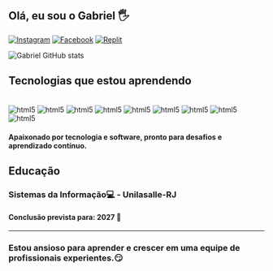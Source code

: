## Olá, eu sou o Gabriel 🖐️

[![Instagram](https://img.shields.io/badge/Instagram-E4405F?style=for-the-badge&logo=instagram&logoColor=white)](https://www.instagram.com/kblucoutinho/)
[![Facebook](https://img.shields.io/badge/Facebook-1877F2?style=for-the-badge&logo=facebook&logoColor=white)](https://www.facebook.com/Gabriielzinho)
[![Replit](https://img.shields.io/badge/replit-667881?style=for-the-badge&logo=replit&logoColor=white)](https://replit.com/@GabrielCoutin17)


![Gabriel GitHub stats](https://github-readme-stats.vercel.app/api?username=GabrielCoutinhoDosSantos&show_icons=true&theme=gruvbox)

## Tecnologias que estou aprendendo

<div style = "display: inline-block"><br>
    <img align="center" alt="html5" src="https://img.shields.io/badge/HTML5-E34F26?style=for-the-badge&logo=html5&logoColor=white">
    <img align="center" alt="html5" src="https://img.shields.io/badge/CSS3-1572B6?style=for-the-badge&logo=css3&logoColor=white">
    <img align="center" alt="html5" src="https://img.shields.io/badge/JavaScript-F7DF1E?style=for-the-badge&logo=javascript&logoColor=black">
    <img align="center" alt="html5" src="https://img.shields.io/badge/Node.js-43853D?style=for-the-badge&logo=node.js&logoColor=white">
    <img align="center" alt="html5" src="https://img.shields.io/badge/Python-3776AB?style=for-the-badge&logo=python&logoColor=white">
    <img align="center" alt="html5" src="https://img.shields.io/badge/Java-ED8B00?style=for-the-badge&logo=openjdk&logoColor=white">
    <img align="center" alt="html5" src="https://img.shields.io/badge/React-20232A?style=for-the-badge&logo=react&logoColor=61DAFB">
    <img align="center" alt="html5" src="https://img.shields.io/badge/MySQL-00000F?style=for-the-badge&logo=mysql&logoColor=white">
    <img align="center" alt="html5" src="https://img.shields.io/badge/PostgreSQL-316192?style=for-the-badge&logo=postgresql&logoColor=white">
</div><br>

#### Apaixonado por tecnologia e software, pronto para desafios e aprendizado contínuo.

## Educação
### Sistemas da Informação💻 - Unilasalle-RJ
#### Conclusão prevista para: 2027 📅
<hr>

### Estou ansioso para aprender e crescer em uma equipe de profissionais experientes.😏
